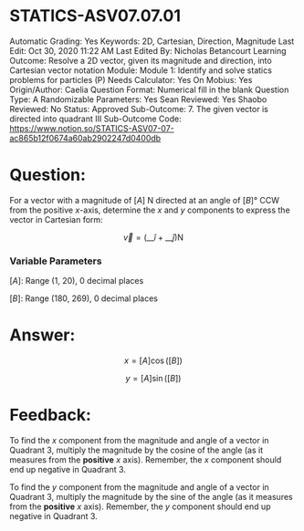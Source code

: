 # STATICS-ASV07.07.01

Automatic Grading: Yes
Keywords: 2D, Cartesian, Direction, Magnitude
Last Edit: Oct 30, 2020 11:22 AM
Last Edited By: Nicholas Betancourt
Learning Outcome: Resolve a 2D vector, given its magnitude and direction, into Cartesian vector notation
Module: Module 1: Identify and solve statics problems for particles (P)
Needs Calculator: Yes
On Mobius: Yes
Origin/Author: Caelia
Question Format: Numerical fill in the blank
Question Type: A
Randomizable Parameters: Yes
Sean Reviewed: Yes
Shaobo Reviewed: No
Status: Approved
Sub-Outcome: 7. The given vector is directed into quadrant III
Sub-Outcome Code: https://www.notion.so/STATICS-ASV07-07-ac865b12f0674a60ab2902247d0400db

# Question:

For a vector with a magnitude of $[A]$ N directed at an angle of $[B]$° CCW from the positive $x$-axis, determine the $x$ and $y$ components to express the vector in Cartesian form:

$$\overrightarrow{v}=\left(\_\_\hat{i}+\_\_\hat{j}\right) \mathrm{N}$$

### Variable Parameters

$[A]:$ Range (1, 20), 0 decimal places

$[B]:$ Range (180, 269), 0 decimal places

# Answer:

$$x=[A]\cos\left([B]\right)$$

$$y=[A]\sin\left([B]\right)$$

# Feedback:

To find the $x$ component from the magnitude and angle of a vector in Quadrant 3, multiply the magnitude by the cosine of the angle (as it measures from the **positive** $x$ axis). Remember, the $x$ component should end up negative in Quadrant 3. 

To find the $y$ component from the magnitude and angle of a vector in Quadrant 3, multiply the magnitude by the sine of the angle (as it measures from the **positive** $x$ axis). Remember, the $y$ component should end up negative in Quadrant 3.